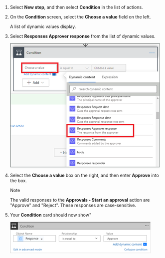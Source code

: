1. Select **New step**, and then select **Condition** in the list of actions.
1. On the **Condition** screen, select the **Choose a value** field on the left.

   A list of dynamic values display.
   
1. Select **Responses Approver response** from the list of dynamic values.
  
    ![select response token](media/modern-approvals/search-for-response.png)
1. Select the **Choose a value** box on the right, and then enter **Approve** into the box.

   > [!NOTE]
   > The valid responses to the **Approvals - Start an approval** action are "Approve" and "Reject". These responses are case-sensitive.

1. Your **Condition** card should now show"

    ![View of the condition card](media/modern-approvals/response-condition-test.png "View of the condition card")

